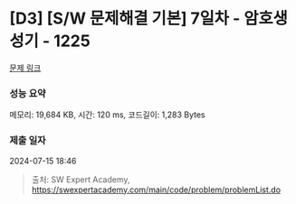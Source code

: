 # [D3] [S/W 문제해결 기본] 7일차 - 암호생성기 - 1225 

[문제 링크](https://swexpertacademy.com/main/code/problem/problemDetail.do?contestProbId=AV14uWl6AF0CFAYD) 

### 성능 요약

메모리: 19,684 KB, 시간: 120 ms, 코드길이: 1,283 Bytes

### 제출 일자

2024-07-15 18:46



> 출처: SW Expert Academy, https://swexpertacademy.com/main/code/problem/problemList.do